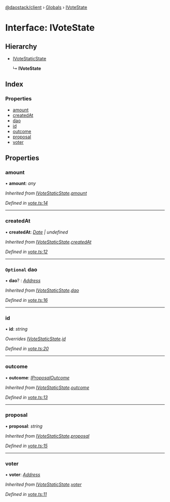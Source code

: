 [@daostack/client](../README.md) › [Globals](../globals.md) › [IVoteState](ivotestate.md)

# Interface: IVoteState

## Hierarchy

* [IVoteStaticState](ivotestaticstate.md)

  ↳ **IVoteState**

## Index

### Properties

* [amount](ivotestate.md#amount)
* [createdAt](ivotestate.md#createdat)
* [dao](ivotestate.md#optional-dao)
* [id](ivotestate.md#id)
* [outcome](ivotestate.md#outcome)
* [proposal](ivotestate.md#proposal)
* [voter](ivotestate.md#voter)

## Properties

###  amount

• **amount**: *any*

*Inherited from [IVoteStaticState](ivotestaticstate.md).[amount](ivotestaticstate.md#amount)*

*Defined in [vote.ts:14](https://github.com/daostack/client/blob/5e8078f/src/vote.ts#L14)*

___

###  createdAt

• **createdAt**: *[Date](../globals.md#date) | undefined*

*Inherited from [IVoteStaticState](ivotestaticstate.md).[createdAt](ivotestaticstate.md#createdat)*

*Defined in [vote.ts:12](https://github.com/daostack/client/blob/5e8078f/src/vote.ts#L12)*

___

### `Optional` dao

• **dao**? : *[Address](../globals.md#address)*

*Inherited from [IVoteStaticState](ivotestaticstate.md).[dao](ivotestaticstate.md#optional-dao)*

*Defined in [vote.ts:16](https://github.com/daostack/client/blob/5e8078f/src/vote.ts#L16)*

___

###  id

• **id**: *string*

*Overrides [IVoteStaticState](ivotestaticstate.md).[id](ivotestaticstate.md#optional-id)*

*Defined in [vote.ts:20](https://github.com/daostack/client/blob/5e8078f/src/vote.ts#L20)*

___

###  outcome

• **outcome**: *[IProposalOutcome](../enums/iproposaloutcome.md)*

*Inherited from [IVoteStaticState](ivotestaticstate.md).[outcome](ivotestaticstate.md#outcome)*

*Defined in [vote.ts:13](https://github.com/daostack/client/blob/5e8078f/src/vote.ts#L13)*

___

###  proposal

• **proposal**: *string*

*Inherited from [IVoteStaticState](ivotestaticstate.md).[proposal](ivotestaticstate.md#proposal)*

*Defined in [vote.ts:15](https://github.com/daostack/client/blob/5e8078f/src/vote.ts#L15)*

___

###  voter

• **voter**: *[Address](../globals.md#address)*

*Inherited from [IVoteStaticState](ivotestaticstate.md).[voter](ivotestaticstate.md#voter)*

*Defined in [vote.ts:11](https://github.com/daostack/client/blob/5e8078f/src/vote.ts#L11)*
